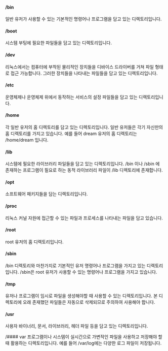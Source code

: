 
#### /bin
일반 유저가 사용할 수 있는 기본적인 명령어나 프로그램을 담고 있는 디렉토리입니다.

#### /boot
시스템 부팅에 필요한 파일들을 담고 있는 디렉토리입니다.

#### /dev
리눅스에서는 컴퓨터에 부착된 물리적인 장치들을 디바이스 드라이버를 거쳐 파일 형태로 접근 가능합니다. 그러한 장치들을 나타내는 파일들을 담고 있는 디렉토리입니다.

#### /etc
운영체제나 운영체제 위에서 동작하는 서비스의 설정 파일들을 담고 있는 디렉토리입니다.

#### /home
각 일반 유저의 홈 디렉토리를 담고 있는 디렉토리입니다. 일반 유저들은 각기 자신만의 홈 디렉토리를 가지고 있습니다. 예를 들어 dream 유저의 홈 디렉토리는 /home/dream 입니다.

#### /lib
시스템에 필요한 라이브러리 파일들을 담고 있는 디렉토리입니다. /bin 이나 /sbin 에 존재하는 프로그램이 필요로 하는 동적 라이브러리 파일이 /lib 디렉토리에 존재합니다.

#### /opt
소프트웨어 패키지들을 담는 디렉토리입니다.

#### /proc
리눅스 커널 자원에 접근할 수 있는 파일과 프로세스를 나타내는 파일을 담고 있습니다.

#### /root
root 유저의 홈 디렉토리입니다.

#### /sbin
/bin 디렉토리와 마찬가지로 기본적인 유저 명령어나 프로그램을 가지고 있는 디렉토리입니다. /sbin은 root 유저가 사용할 수 있는 명령어나 프로그램을 가지고 있습니다.

#### /tmp
유저나 프로그램이 임시로 파일을 생성해야할 때 사용할 수 있는 디렉토리입니다. 본 디렉토리에 오래 존재했던 파일들은 자동으로 삭제되므로 주의하여 사용해야 합니다.

#### /usr
사용자 바이너리, 문서, 라이브러리, 헤더 파일 등을 담고 있는 디렉토리입니다.

/#### var
프로그램이나 시스템이 실시간으로 가변적인 파일을 사용하고 저장해야 할 때 활용하는 디렉토리입니다. 예를 들어 /var/log에는 다양한 로그 파일이 저장됩니다.
